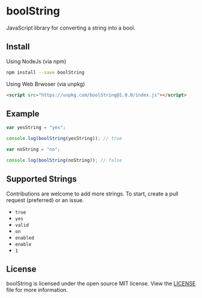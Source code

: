 # boolString
JavaScript library for converting a string into a bool.

## Install
Using NodeJs (via npm)
```bash
npm install --save boolString
```

Using Web Brwoser (via unpkg)
```HTML
<script src="https://unpkg.com/boolString@1.0.0/index.js"></script>
```

## Example
```JavaScript
var yesString = "yes";

console.log(boolString(yesString)); // true

var noString = "no";

console.log(boolString(noString)); // false
```

## Supported Strings
Contributions are welcome to add more strings. To start, create a pull request (preferred) or an issue.

* `true`
* `yes`
* `valid`
* `on`
* `enabled`
* `enable`
* `1`

## License
boolString is licensed under the open source MIT license. View the [LICENSE](https://github.com/domkalan/boolString/blob/master/LICENSE) file for more information.